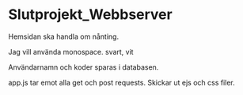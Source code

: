 # Slutprojekt_Webbserver

Hemsidan ska handla om nånting.

Jag vill använda monospace.
svart, vit

Användarnamn och koder sparas i databasen.

app.js tar emot alla get och post requests. Skickar ut ejs och css filer.